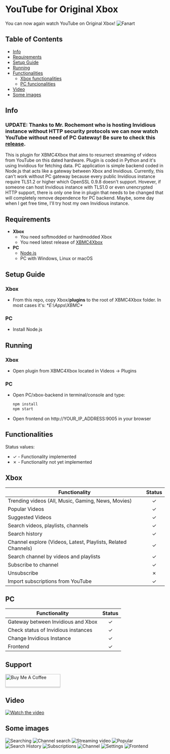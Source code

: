 # YouTube for Original Xbox
You can now again watch YouTube on Original Xbox!
![Fanart](https://github.com/antonic901/xbox-youtube/blob/master/images/fanart.png?raw=true)

## Table of Contents
- [Info](#info)
- [Requirements](#requirements)
- [Setup Guide](#setup-guide)
- [Running](#running)
- [Functionalities](#functionalities)
  * [Xbox functionalities](#xbox)
  * [PC funcionalities](#pc)
- [Video](#video)
- [Some images](#some-images)

## Info
### UPDATE: Thanks to Mr. Rochemont who is hosting Invidious instance without HTTP security protocols we can now watch YouTube without need of PC Gateway! Be sure to check this [release](https://github.com/antonic901/xbox-youtube/releases/tag/v0.0.2).

This is plugin for XBMC4Xbox that aims to resurrect streaming of videos from YouTube on this dated hardware. Plugin is coded in Python and it's using Invidious for fetching data. PC application is simple backend coded in Node.js that acts like a gateway between Xbox and Invidious. Currently, this can't work without PC gateway because every public Invidious instance require TLS1.2 or higher which OpenSSL 0.9.8 doesn't support. Hovever, if someone can host Invidious instance with TLS1.0 or even unencrypted HTTP support, there is only one line in plugin that needs to be changed that will completely remove dependence for PC backend. Maybe, some day when I get free time, I'll try host my own Invidious instance.

## Requirements
- **Xbox**
    + You need softmodded or hardmodded Xbox
    + You need latest release of [XBMC4Xbox](https://www.dropbox.com/sh/8mcip8xsfe1zjap/AABSR3_toPPiFn-7OqwQY_JIa)
- **PC**
    + [Node.js](https://nodejs.org/en/download/)
    + PC with Windows, Linux or macOS

## Setup Guide
### Xbox
 - From this repo, copy Xbox/**plugins** to the root of XBMC4Xbox folder. In most cases it's: **E:\Apps\XBMC\**
### PC
 - Install Node.js

## Running
### Xbox
 - Open plugin from XBMC4Xbox located in Videos -> Plugins
### PC
 - Open PC/xbox-backend in terminal/console and type:
      ```bash
      npm install
      npm start
      ```
 - Open frontend on http://YOUR_IP_ADDRESS:9005 in your browser
## Functionalities
Status values:
- ✓ - Functionality implemented
- ✗ - Functionality not yet implemented

## Xbox
| Functionality                                     | Status |
|---------------------------------------------------|:------:|
| Trending videos (All, Music, Gaming, News, Movies)|   ✓    |
| Popular Videos                                    |   ✓    |
| Suggested Videos                                  |   ✓    |
| Search videos, playlists, channels                |   ✓    |
| Search history                                    |   ✓    |
| Channel explore (Videos, Latest, Playlists, Related Channels)|   ✓    |
| Search channel by videos and playlists            |   ✓    |
| Subscribe to channel                              |   ✓    |
| Unsubscribe                                       |   ✗    |
| Import subscriptions from YouTube                 |   ✓    |

## PC
| Functionality                                     | Status |
|---------------------------------------------------|:------:|
| Gateway between Invidious and Xbox                |   ✓    |
| Check status of Invidious instances               |   ✓    |
| Change Invidious Instance                         |   ✓    |
| Frontend                                          |   ✓    |

## Support
<a href="https://www.buymeacoffee.com/antonic901" target="_blank"><img src="https://www.buymeacoffee.com/assets/img/custom_images/orange_img.png" alt="Buy Me A Coffee" style="height: 41px !important;width: 174px !important;box-shadow: 0px 3px 2px 0px rgba(190, 190, 190, 0.5) !important;-webkit-box-shadow: 0px 3px 2px 0px rgba(190, 190, 190, 0.5) !important;" ></a>

## Video
[![Watch the video](https://i.postimg.cc/7Y2g3QyT/Screenshot-from-2022-06-23-13-35-13.png)](https://youtu.be/At9XPKZNprM)
## Some images
![Searching](https://github.com/antonic901/xbox-youtube/blob/master/images/screenshot003.bmp?raw=true)
![Channel search](https://github.com/antonic901/xbox-youtube/blob/master/images/screenshot009.bmp?raw=true)
![Streaming video](https://github.com/antonic901/xbox-youtube/blob/master/images/screenshot006.bmp?raw=true)
![Popular](https://github.com/antonic901/xbox-youtube/blob/master/images/screenshot002.bmp?raw=true)
![Search History](https://github.com/antonic901/xbox-youtube/blob/master/images/screenshot004.bmp?raw=true)
![Subscriptions](https://github.com/antonic901/xbox-youtube/blob/master/images/screenshot001.bmp?raw=true)
![Channel](https://github.com/antonic901/xbox-youtube/blob/master/images/screenshot005.bmp?raw=true)
![Settings](https://github.com/antonic901/xbox-youtube/blob/master/images/screenshot000.bmp?raw=true)
![Frontend](https://github.com/antonic901/xbox-youtube/blob/master/images/screenshot000.png?raw=true)
